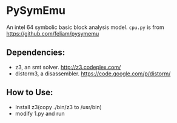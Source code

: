 PySymEmu
========

An intel 64 symbolic basic block analysis model. 
``cpu.py`` is from https://github.com/feliam/pysymemu


Dependencies:
-------------
* z3, an smt solver. http://z3.codeplex.com/ 
* distorm3, a disassembler. https://code.google.com/p/distorm/

How to Use:
------------
* Install z3(copy ./bin/z3 to /usr/bin)
* modify 1.py and run
